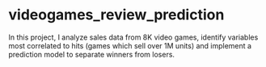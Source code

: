 # videogames_review_prediction

In this project, I analyze sales data from 8K video games, identify variables most correlated to hits (games which sell over 1M units) and implement a prediction model to separate winners from losers.
